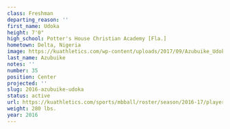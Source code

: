 ```yaml
---
class: Freshman
departing_reason: ''
first_name: Udoka
height: 7'0"
high_school: Potter's House Christian Academy [Fla.]
hometown: Delta, Nigeria
image: https://kuathletics.com/wp-content/uploads/2017/09/Azubuike_Udoka-745x1024.jpg
last_name: Azubuike
notes: ''
number: 35
position: Center
projected: ''
slug: 2016-azubuike-udoka
status: active
url: https://kuathletics.com/sports/mbball/roster/season/2016-17/player/udoka-azubuike/
weight: 280 lbs.
year: 2016
---
```

